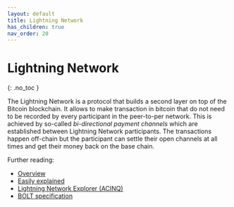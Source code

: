 ```yaml
---
layout: default
title: Lightning Network
has_children: true
nav_order: 20
---
```

# Lightning Network
{: .no_toc }

The Lightning Network is a protocol that builds a second layer on top of the Bitcoin blockchain. It allows to make transaction in bitcoin that do not need to be recorded by every participant in the peer-to-per network. This is achieved by so-called *bi-directional payment channels* which are established between Lightning Network participants. The transactions happen off-chain but the participant can settle their open channels at all times and get their money back on the base chain.

Further reading:
- [Overview](https://lightning.network/)
- [Easily explained](https://letstalkbitcoin.com/blog/post/the-lightning-network-elidhdicacs)
- [Lightning Network Explorer (ACINQ)](https://explorer.acinq.co/)
- [BOLT specification](https://github.com/lightningnetwork/lightning-rfc/blob/master/00-introduction.md)
